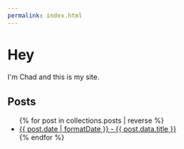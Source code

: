```yaml
---
permalink: index.html
---
```


# Hey

I'm Chad and this is my site.

## Posts

<ul>
{% for post in collections.posts | reverse %}
<li>
    <a href="{{ post.url }}">
        <time>{{ post.date | formatDate }}</time> - {{ post.data.title }}
    </a>
</li>
{% endfor %}
</ul>
